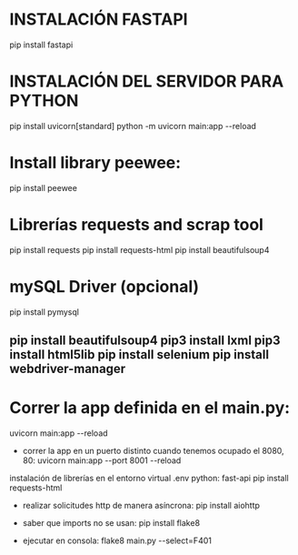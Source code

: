 # INSTALACIÓN FASTAPI
pip install fastapi

# INSTALACIÓN DEL SERVIDOR PARA PYTHON
pip install uvicorn[standard]
python -m uvicorn main:app --reload

# Install library peewee:
pip install peewee

# Librerías requests and scrap tool
pip install requests
pip install requests-html
pip install beautifulsoup4

# mySQL Driver (opcional)
pip install pymysql


pip install beautifulsoup4
pip3 install lxml
pip3 install html5lib
pip install selenium
pip install webdriver-manager 
-------------------------------

# Correr la app definida en el main.py:
uvicorn main:app --reload

- correr la app en un puerto distinto cuando tenemos ocupado el 8080, 80:
uvicorn main:app --port 8001 --reload









instalación de librerías en el entorno virtual .env python:
fast-api
pip install requests-html


- realizar solicitudes http de manera asíncrona:
pip install aiohttp


- saber que imports no se usan:
pip install flake8
- ejecutar en consola:
flake8 main.py --select=F401


